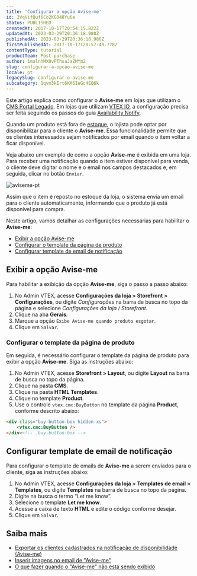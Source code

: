 ```yaml
---
title: 'Configurar a opção Avise-me'
id: 2VqVifQuf6Co2KG048Yu6e
status: PUBLISHED
createdAt: 2017-10-17T20:54:15.822Z
updatedAt: 2023-03-29T20:36:18.980Z
publishedAt: 2023-03-29T20:36:18.980Z
firstPublishedAt: 2017-10-17T20:57:40.778Z
contentType: tutorial
productTeam: Post-purchase
author: 1malnhMX0vPThsaJaZMYm2
slug: configurar-a-opcao-avise-me
locale: pt
legacySlug: configurar-o-avise-me
subcategory: 1qvm3kIrt6KA6IeGc4EQ6k
---
```


<div class="alert alert-warning">
  <p> Este artigo explica como configurar o <strong>Avise-me</strong> em lojas que utilizam o <a href="https://help.vtex.com/pt/tracks/cms--2YcpgIljVaLVQYMzxQbc3z/1oN446gRGcR2s70RvBCAmj">CMS Portal Legado</a>. Em lojas que utilizam <a href="https://developers.vtex.com/vtex-developer-docs/docs/what-is-vtex-io">VTEX IO</a>, a configuração precisa ser feita seguindo os passos do guia <a href="https://developers.vtex.com/vtex-developer-docs/docs/vtex-availability-notify">Availability Notify</a>.</p>
</div>

Quando um produto está fora de [estoque](https://help.vtex.com/pt/tutorial/gerenciar-itens-em-estoque--tutorials_139), o lojista pode optar por disponibilizar para o cliente o **Avise-me**. Essa funcionalidade permite que os clientes interessados sejam notificados por email quando o item voltar a ficar disponível.

Veja abaixo um exemplo de como a opção **Avise-me** é exibida em uma loja. Para receber uma notificação quando o item estiver disponível para venda, o cliente deve digitar o nome e o email nos campos destacados e, em seguida, clicar no botão `Enviar`.

![aviseme-pt](//images.ctfassets.net/alneenqid6w5/AuBR53LGxrJC0abAyzsIp/c97a66089cc55b3570f518fd901a139f/image1.png)

Assim que o item é reposto no estoque da loja, o sistema envia um email para o cliente automaticamente, informando que o produto já está disponível para compra. 

Neste artigo, vamos detalhar as configurações necessárias para habilitar o **Avise-me**:

* [Exibir a opção Avise-me](#exibir-a-opcao-avise-me)
* [Configurar o template da página de produto](#configurar-o-template-da-pagina-de-produto)
* [Configurar template de email de notificação](#configurar-template-de-email-de-notificacao)

## Exibir a opção Avise-me

Para habilitar a exibição da opção **Avise-me**, siga o passo a passo abaixo:

1. No Admin VTEX, acesse **Configurações da loja > Storefront > Configurações**, ou digite *Configurações* na barra de busca no topo da página e selecione *Configurações da loja / Storefront*.
2. Clique na aba **Gerais**.
3. Marque a opção <a class="far fa-check-square"></a> `Exibe Avise-me quando produto esgotar`.
4. Clique em `Salvar`.

### Configurar o template da página de produto

Em seguida, é necessário configurar o template da página de produto para exibir a opção **Avise-me**. Siga as instruções abaixo:

1. No Admin VTEX, acesse **Storefront > Layout**, ou digite **Layout** na barra de busca no topo da página.
2. Clique na pasta **CMS**.
3. Clique na pasta **HTML Templates**.
4. Clique no template **Product**.
5. Use o controle `vtex.cmc:BuyButton` no template da página **Product**, conforme descrito abaixo:

```html
<div class="buy-button-box hidden-xs">
	<vtex.cmc:BuyButton />
</div><!-- .buy-button-box -->
```

## Configurar template de email de notificação

Para configurar o template de emails de **Avise-me** a serem enviados para o cliente, siga as instruções abaixo:

1. No Admin VTEX, acesse **Configurações da loja > Templates de email > Templates**, ou digite **Templates** na barra de busca no topo da página.
2. Digite na busca o termo “Let me know”.
3. Selecione o template **Let me know**.
4. Acesse a caixa de texto **HTML** e edite o código conforme desejar.
5. Clique em `Salvar`.

## Saiba mais

* [Exportar os clientes cadastrados na notificação de disponibilidade (Avise-me)](https://help.vtex.com/pt/tutorial/como-exportar-os-clientes-cadastrados-no-avise-me--3Yr19DMQukGeIImUeCwIao)
* [Inserir imagens no email de "Avise-me"](https://help.vtex.com/pt/tutorial/inserir-imagens-no-email-de-avise-me--3soCXGcE3XBPsnPhxJh2DY)
* [O que fazer quando o "Avise-me" não está sendo exibido](https://help.vtex.com/pt/faq/o-que-fazer-quando-o-avise-me-nao-esta-sendo-exibido--oNb6JK1LPMOQwYsecKKCs)
